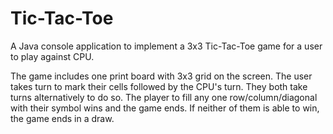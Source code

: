 # Tic-Tac-Toe
A Java console application to implement a 3x3 Tic-Tac-Toe game for a user to play against CPU.

The game includes one print board with 3x3 grid  on the screen.
The user takes turn to mark their cells followed by the CPU's turn.
They both take turns alternatively to do so. 
The player to fill any one row/column/diagonal with their symbol wins and the game ends.
If neither of them is able to win, the game ends in a draw.
